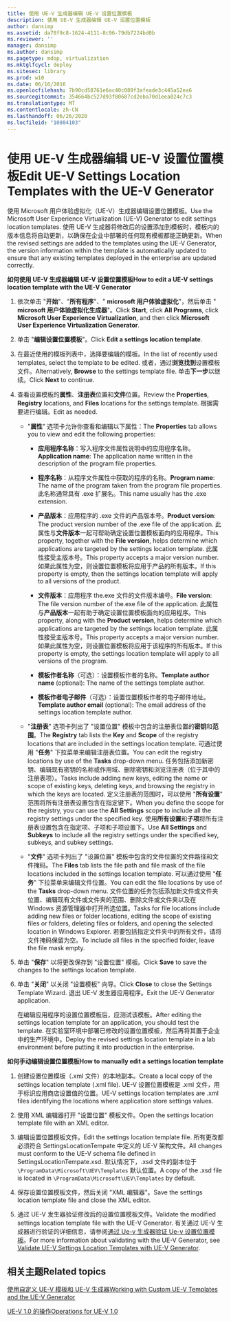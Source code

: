 ```yaml
---
title: 使用 UE-V 生成器编辑 UE-V 设置位置模板
description: 使用 UE-V 生成器编辑 UE-V 设置位置模板
author: dansimp
ms.assetid: da78f9c8-1624-4111-8c96-79db7224bd0b
ms.reviewer: ''
manager: dansimp
ms.author: dansimp
ms.pagetype: mdop, virtualization
ms.mktglfcycl: deploy
ms.sitesec: library
ms.prod: w10
ms.date: 06/16/2016
ms.openlocfilehash: 7b90cd58761e6ac40c089f3afeade3c445a52ea6
ms.sourcegitcommit: 354664bc527d93f80687cd2eba70d1eea024c7c3
ms.translationtype: MT
ms.contentlocale: zh-CN
ms.lasthandoff: 06/26/2020
ms.locfileid: "10804103"
---
```

# <span data-ttu-id="9cc6a-103">使用 UE-V 生成器编辑 UE-V 设置位置模板</span><span class="sxs-lookup"><span data-stu-id="9cc6a-103">Edit UE-V Settings Location Templates with the UE-V Generator</span></span>


<span data-ttu-id="9cc6a-104">使用 Microsoft 用户体验虚拟化（UE-V）生成器编辑设置位置模板。</span><span class="sxs-lookup"><span data-stu-id="9cc6a-104">Use the Microsoft User Experience Virtualization (UE-V) Generator to edit settings location templates.</span></span> <span data-ttu-id="9cc6a-105">使用 UE-V 生成器将修改后的设置添加到模板时，模板内的版本信息将自动更新，以确保在企业中部署的任何现有模板都能正确更新。</span><span class="sxs-lookup"><span data-stu-id="9cc6a-105">When the revised settings are added to the templates using the UE-V Generator, the version information within the template is automatically updated to ensure that any existing templates deployed in the enterprise are updated correctly.</span></span>

**<span data-ttu-id="9cc6a-106">如何使用 UE-V 生成器编辑 UE-V 设置位置模板</span><span class="sxs-lookup"><span data-stu-id="9cc6a-106">How to edit a UE-V settings location template with the UE-V Generator</span></span>**

1.  <span data-ttu-id="9cc6a-107">依次单击 "**开始**"、"**所有程序**"、" **microsoft 用户体验虚拟化**"，然后单击 " **microsoft 用户体验虚拟化生成器**"。</span><span class="sxs-lookup"><span data-stu-id="9cc6a-107">Click **Start**, click **All Programs**, click **Microsoft User Experience Virtualization**, and then click **Microsoft User Experience Virtualization Generator**.</span></span>

2.  <span data-ttu-id="9cc6a-108">单击 "**编辑设置位置模板**"。</span><span class="sxs-lookup"><span data-stu-id="9cc6a-108">Click **Edit a settings location template**.</span></span>

3.  <span data-ttu-id="9cc6a-109">在最近使用的模板列表中，选择要编辑的模板。</span><span class="sxs-lookup"><span data-stu-id="9cc6a-109">In the list of recently used templates, select the template to be edited.</span></span> <span data-ttu-id="9cc6a-110">或者，通过**浏览找到**设置模板文件。</span><span class="sxs-lookup"><span data-stu-id="9cc6a-110">Alternatively, **Browse** to the settings template file.</span></span> <span data-ttu-id="9cc6a-111">单击**下一步**以继续。</span><span class="sxs-lookup"><span data-stu-id="9cc6a-111">Click **Next** to continue.</span></span>

4.  <span data-ttu-id="9cc6a-112">查看设置模板的**属性**、**注册表**位置和**文件**位置。</span><span class="sxs-lookup"><span data-stu-id="9cc6a-112">Review the **Properties**, **Registry** locations, and **Files** locations for the settings template.</span></span> <span data-ttu-id="9cc6a-113">根据需要进行编辑。</span><span class="sxs-lookup"><span data-stu-id="9cc6a-113">Edit as needed.</span></span>

    -   <span data-ttu-id="9cc6a-114">"**属性**" 选项卡允许你查看和编辑以下属性：</span><span class="sxs-lookup"><span data-stu-id="9cc6a-114">The **Properties** tab allows you to view and edit the following properties:</span></span>

        -   <span data-ttu-id="9cc6a-115">**应用程序名称**：写入程序文件属性说明中的应用程序名称。</span><span class="sxs-lookup"><span data-stu-id="9cc6a-115">**Application name**: The application name written in the description of the program file properties.</span></span>

        -   <span data-ttu-id="9cc6a-116">**程序名称**：从程序文件属性中获取的程序的名称。</span><span class="sxs-lookup"><span data-stu-id="9cc6a-116">**Program name**: The name of the program taken from the program file properties.</span></span> <span data-ttu-id="9cc6a-117">此名称通常具有 .exe 扩展名。</span><span class="sxs-lookup"><span data-stu-id="9cc6a-117">This name usually has the .exe extension.</span></span>

        -   <span data-ttu-id="9cc6a-118">**产品版本**：应用程序的 .exe 文件的产品版本号。</span><span class="sxs-lookup"><span data-stu-id="9cc6a-118">**Product version**: The product version number of the .exe file of the application.</span></span> <span data-ttu-id="9cc6a-119">此属性与**文件版本**一起可帮助确定设置位置模板面向的应用程序。</span><span class="sxs-lookup"><span data-stu-id="9cc6a-119">This property, together with the **File version**, helps determine which applications are targeted by the settings location template.</span></span> <span data-ttu-id="9cc6a-120">此属性接受主版本号。</span><span class="sxs-lookup"><span data-stu-id="9cc6a-120">This property accepts a major version number.</span></span> <span data-ttu-id="9cc6a-121">如果此属性为空，则设置位置模板将应用于产品的所有版本。</span><span class="sxs-lookup"><span data-stu-id="9cc6a-121">If this property is empty, then the settings location template will apply to all versions of the product.</span></span>

        -   <span data-ttu-id="9cc6a-122">**文件版本**：应用程序 the.exe 文件的文件版本编号。</span><span class="sxs-lookup"><span data-stu-id="9cc6a-122">**File version**: The file version number of the.exe file of the application.</span></span> <span data-ttu-id="9cc6a-123">此属性与**产品版本**一起有助于确定设置位置模板面向的应用程序。</span><span class="sxs-lookup"><span data-stu-id="9cc6a-123">This property, along with the **Product version**, helps determine which applications are targeted by the settings location template.</span></span> <span data-ttu-id="9cc6a-124">此属性接受主版本号。</span><span class="sxs-lookup"><span data-stu-id="9cc6a-124">This property accepts a major version number.</span></span> <span data-ttu-id="9cc6a-125">如果此属性为空，则设置位置模板将应用于该程序的所有版本。</span><span class="sxs-lookup"><span data-stu-id="9cc6a-125">If this property is empty, the settings location template will apply to all versions of the program.</span></span>

        -   <span data-ttu-id="9cc6a-126">**模板作者名称**（可选）：设置模板作者的名称。</span><span class="sxs-lookup"><span data-stu-id="9cc6a-126">**Template author name** (optional): The name of the settings template author.</span></span>

        -   <span data-ttu-id="9cc6a-127">**模板作者电子邮件**（可选）：设置位置模板作者的电子邮件地址。</span><span class="sxs-lookup"><span data-stu-id="9cc6a-127">**Template author email** (optional): The email address of the settings location template author.</span></span>

    -   <span data-ttu-id="9cc6a-128">"**注册表**" 选项卡列出了 "设置位置" 模板中包含的注册表位置的**密钥**和**范围**。</span><span class="sxs-lookup"><span data-stu-id="9cc6a-128">The **Registry** tab lists the **Key** and **Scope** of the registry locations that are included in the settings location template.</span></span> <span data-ttu-id="9cc6a-129">可通过使用 "**任务**" 下拉菜单来编辑注册表位置。</span><span class="sxs-lookup"><span data-stu-id="9cc6a-129">You can edit the registry locations by use of the **Tasks** drop-down menu.</span></span> <span data-ttu-id="9cc6a-130">任务包括添加新密钥、编辑现有密钥的名称或作用域、删除密钥和浏览注册表（位于其中的注册表项）。</span><span class="sxs-lookup"><span data-stu-id="9cc6a-130">Tasks include adding new keys, editing the name or scope of existing keys, deleting keys, and browsing the registry in which the keys are located.</span></span> <span data-ttu-id="9cc6a-131">定义注册表的范围时，可以使用 "**所有设置**" 范围将所有注册表设置包含在指定键下。</span><span class="sxs-lookup"><span data-stu-id="9cc6a-131">When you define the scope for the registry, you can use the **All Settings** scope to include all the registry settings under the specified key.</span></span> <span data-ttu-id="9cc6a-132">使用**所有设置**和**子项**将所有注册表设置包含在指定项、子项和子项设置下。</span><span class="sxs-lookup"><span data-stu-id="9cc6a-132">Use **All Settings** and **Subkeys** to include all the registry settings under the specified key, subkeys, and subkey settings.</span></span>

    -   <span data-ttu-id="9cc6a-133">"**文件**" 选项卡列出了 "设置位置" 模板中包含的文件位置的文件路径和文件掩码。</span><span class="sxs-lookup"><span data-stu-id="9cc6a-133">The **Files** tab lists the file path and file mask of the file locations included in the settings location template.</span></span> <span data-ttu-id="9cc6a-134">可以通过使用 "**任务**" 下拉菜单来编辑文件位置。</span><span class="sxs-lookup"><span data-stu-id="9cc6a-134">You can edit the file locations by use of the **Tasks** drop-down menu.</span></span> <span data-ttu-id="9cc6a-135">文件位置的任务包括添加新文件或文件夹位置、编辑现有文件或文件夹的范围、删除文件或文件夹以及在 Windows 资源管理器中打开所选位置。</span><span class="sxs-lookup"><span data-stu-id="9cc6a-135">Tasks for file locations include adding new files or folder locations, editing the scope of existing files or folders, deleting files or folders, and opening the selected location in Windows Explorer.</span></span> <span data-ttu-id="9cc6a-136">若要包括指定文件夹中的所有文件，请将文件掩码保留为空。</span><span class="sxs-lookup"><span data-stu-id="9cc6a-136">To include all files in the specified folder, leave the file mask empty.</span></span>

5.  <span data-ttu-id="9cc6a-137">单击 "**保存**" 以将更改保存到 "设置位置" 模板。</span><span class="sxs-lookup"><span data-stu-id="9cc6a-137">Click **Save** to save the changes to the settings location template.</span></span>

6.  <span data-ttu-id="9cc6a-138">单击 "**关闭**" 以关闭 "设置模板" 向导。</span><span class="sxs-lookup"><span data-stu-id="9cc6a-138">Click **Close** to close the Settings Template Wizard.</span></span> <span data-ttu-id="9cc6a-139">退出 UE-V 发生器应用程序。</span><span class="sxs-lookup"><span data-stu-id="9cc6a-139">Exit the UE-V Generator application.</span></span>

    <span data-ttu-id="9cc6a-140">在编辑应用程序的设置位置模板后，应测试该模板。</span><span class="sxs-lookup"><span data-stu-id="9cc6a-140">After editing the settings location template for an application, you should test the template.</span></span> <span data-ttu-id="9cc6a-141">在实验室环境中部署已修改的设置位置模板，然后再将其置于企业中的生产环境中。</span><span class="sxs-lookup"><span data-stu-id="9cc6a-141">Deploy the revised settings location template in a lab environment before putting it into production in the enterprise.</span></span>

**<span data-ttu-id="9cc6a-142">如何手动编辑设置位置模板</span><span class="sxs-lookup"><span data-stu-id="9cc6a-142">How to manually edit a settings location template</span></span>**

1.  <span data-ttu-id="9cc6a-143">创建设置位置模板（.xml 文件）的本地副本。</span><span class="sxs-lookup"><span data-stu-id="9cc6a-143">Create a local copy of the settings location template (.xml file).</span></span> <span data-ttu-id="9cc6a-144">UE-V 设置位置模板是 .xml 文件，用于标识应用商店设置值的位置。</span><span class="sxs-lookup"><span data-stu-id="9cc6a-144">UE-V settings location templates are .xml files identifying the locations where application store settings values.</span></span>

2.  <span data-ttu-id="9cc6a-145">使用 XML 编辑器打开 "设置位置" 模板文件。</span><span class="sxs-lookup"><span data-stu-id="9cc6a-145">Open the settings location template file with an XML editor.</span></span>

3.  <span data-ttu-id="9cc6a-146">编辑设置位置模板文件。</span><span class="sxs-lookup"><span data-stu-id="9cc6a-146">Edit the settings location template file.</span></span> <span data-ttu-id="9cc6a-147">所有更改都必须符合 SettingsLocationTempate 中定义的 UE-V 架构文件。</span><span class="sxs-lookup"><span data-stu-id="9cc6a-147">All changes must conform to the UE-V schema file defined in SettingsLocationTempate.xsd.</span></span> <span data-ttu-id="9cc6a-148">默认情况下，.xsd 文件的副本位于 `\ProgramData\Microsoft\UEV\Templates` 默认位置。</span><span class="sxs-lookup"><span data-stu-id="9cc6a-148">A copy of the .xsd file is located in `\ProgramData\Microsoft\UEV\Templates` by default.</span></span>

4.  <span data-ttu-id="9cc6a-149">保存设置位置模板文件，然后关闭 "XML 编辑器"。</span><span class="sxs-lookup"><span data-stu-id="9cc6a-149">Save the settings location template file and close the XML editor.</span></span>

5.  <span data-ttu-id="9cc6a-150">通过 UE-V 发生器验证修改后的设置位置模板文件。</span><span class="sxs-lookup"><span data-stu-id="9cc6a-150">Validate the modified settings location template file with the UE-V Generator.</span></span> <span data-ttu-id="9cc6a-151">有关通过 UE-V 生成器进行验证的详细信息，请参阅[通过 Ue-v 生成器验证 Ue-v 设置位置模板](validate-ue-v-settings-location-templates-with-ue-v-generator.md)。</span><span class="sxs-lookup"><span data-stu-id="9cc6a-151">For more information about validating with the UE-V Generator, see [Validate UE-V Settings Location Templates with UE-V Generator](validate-ue-v-settings-location-templates-with-ue-v-generator.md).</span></span>

## <span data-ttu-id="9cc6a-152">相关主题</span><span class="sxs-lookup"><span data-stu-id="9cc6a-152">Related topics</span></span>


[<span data-ttu-id="9cc6a-153">使用自定义 UE-V 模板和 UE-V 生成器</span><span class="sxs-lookup"><span data-stu-id="9cc6a-153">Working with Custom UE-V Templates and the UE-V Generator</span></span>](working-with-custom-ue-v-templates-and-the-ue-v-generator.md)

[<span data-ttu-id="9cc6a-154">UE-V 1.0 的操作</span><span class="sxs-lookup"><span data-stu-id="9cc6a-154">Operations for UE-V 1.0</span></span>](operations-for-ue-v-10.md)

 

 





